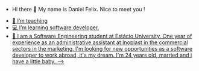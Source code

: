 - Hi there 🖖 My name is Daniel Felix. Nice to meet you !
<div>
  <a href=https://github-readme-stats.vercel.app/api?devDanielFelix=anuraghazra)](https://github.com/devDanielFelix/github-readme-stats) a>
</div>
  
- 💼 I’m teaching 
- 💻 I’m learning software developer.
- 💬 I am a Software Engineering student at Estácio University.
      One year of experience as an administrative assistant at Inoplast in the commercial sectors in the marketing.
      I'm looking for new opportunities as a software developer to work abroad, it's my dream.
      I'm 24 years old, married and i have a little baby.
-->
